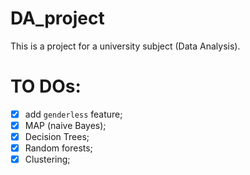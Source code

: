 # DA_project
This is a project for a university subject (Data Analysis).

# TO DOs:
- [x] add `genderless` feature;
- [x] MAP (naive Bayes);
- [x] Decision Trees;
- [x] Random forests;
- [x] Clustering;
